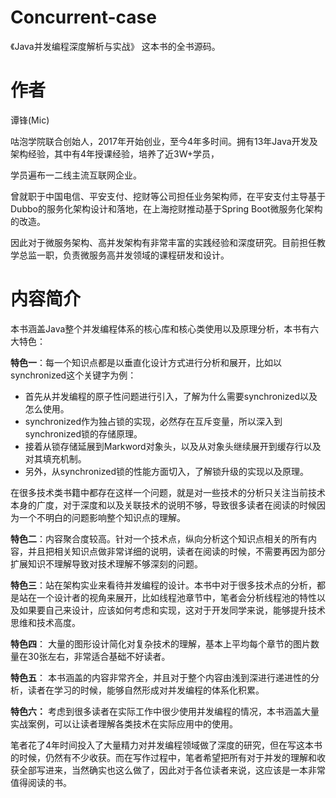 # Concurrent-case

《Java并发编程深度解析与实战》 这本书的全书源码。



# 作者

   谭锋(Mic)

   咕泡学院联合创始人，2017年开始创业，至今4年多时间。拥有13年Java开发及架构经验，其中有4年授课经验，培养了近3W+学员，

   学员遍布一二线主流互联网企业。

   曾就职于中国电信、平安支付、挖财等公司担任业务架构师，在平安支付主导基于Dubbo的服务化架构设计和落地，在上海挖财推动基于Spring Boot微服务化架构的改造。

   因此对于微服务架构、高并发架构有非常丰富的实践经验和深度研究。目前担任教学总监一职，负责微服务高并发领域的课程研发和设计。

# 内容简介

本书涵盖Java整个并发编程体系的核心库和核心类使用以及原理分析，本书有六大特色：

**特色一**：每一个知识点都是以垂直化设计方式进行分析和展开，比如以synchronized这个关键字为例：

* 首先从并发编程的原子性问题进行引入，了解为什么需要synchronized以及怎么使用。
* synchronized作为独占锁的实现，必然存在互斥变量，所以深入到synchronized锁的存储原理。
* 接着从锁存储延展到Markword对象头，以及从对象头继续展开到缓存行以及对其填充机制。
* 另外，从synchronized锁的性能方面切入，了解锁升级的实现以及原理。

在很多技术类书籍中都存在这样一个问题，就是对一些技术的分析只关注当前技术本身的广度，对于深度和以及关联技术的说明不够，导致很多读者在阅读的时候因为一个不明白的问题影响整个知识点的理解。

**特色二**：内容聚合度较高。针对一个技术点，纵向分析这个知识点相关的所有内容，并且把相关知识点做非常详细的说明，读者在阅读的时候，不需要再因为部分扩展知识不理解导致对技术理解不够深刻的问题。

**特色三**：站在架构实业来看待并发编程的设计。本书中对于很多技术点的分析，都是站在一个设计者的视角来展开，比如线程池章节中，笔者会分析线程池的特性以及如果要自己来设计，应该如何考虑和实现，这对于开发同学来说，能够提升技术思维和技术高度。

**特色四**： 大量的图形设计简化对复杂技术的理解，基本上平均每个章节的图片数量在30张左右，非常适合基础不好读者。

**特色五**： 本书涵盖的内容非常齐全，并且对于整个内容由浅到深进行递进性的分析，读者在学习的时候，能够自然形成对并发编程的体系化积累。

**特色六：** 考虑到很多读者在实际工作中很少使用并发编程的情况，本书涵盖大量实战案例，可以让读者理解各类技术在实际应用中的使用。

笔者花了4年时间投入了大量精力对并发编程领域做了深度的研究，但在写这本书的时候，仍然有不少收获。而在写作过程中，笔者希望把所有对于并发的理解和收获全部写进来，当然确实也这么做了，因此对于各位读者来说，这应该是一本非常值得阅读的书。



